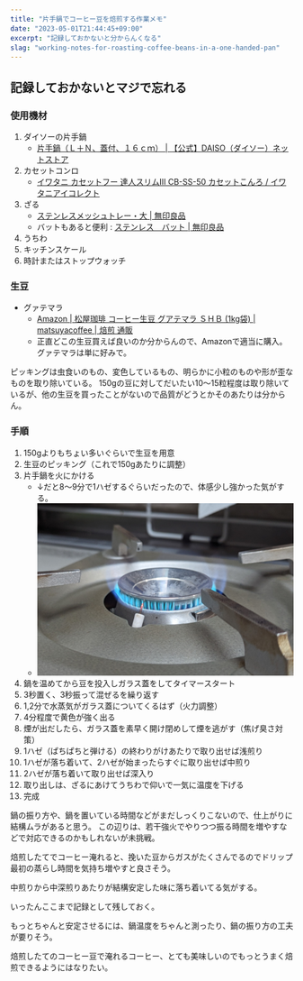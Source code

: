 ```yaml
---
title: "片手鍋でコーヒー豆を焙煎する作業メモ"
date: "2023-05-01T21:44:45+09:00"
excerpt: "記録しておかないと分からんくなる"
slag: "working-notes-for-roasting-coffee-beans-in-a-one-handed-pan"
---
```


## 記録しておかないとマジで忘れる

### 使用機材

1. ダイソーの片手鍋
    + [片手鍋（Ｌ＋Ｎ、蓋付、１６ｃｍ） | 【公式】DAISO（ダイソー）ネットストア](https://jp.daisonet.com/products/4549131687194)
1. カセットコンロ
    + [イワタニ カセットフー 達人スリムIII CB-SS-50 カセットこんろ / イワタニアイコレクト](https://www.iwatani-i-collect.com/products/konro/item-18011.html)
1. ざる
    + [ステンレスメッシュトレー・大 | 無印良品](https://www.muji.com/jp/ja/store/cmdty/detail/4547315127344)
    + バットもあると便利 : [ステンレス　バット | 無印良品](https://www.muji.com/jp/ja/store/cmdty/detail/4550344098509)
1. うちわ
1. キッチンスケール
1. 時計またはストップウォッチ

### 生豆

- グァテマラ
    + [Amazon | 松屋珈琲 コーヒー生豆 グアテマラ ＳＨＢ (1kg袋) | matsuyacoffee | 焙煎 通販](https://www.amazon.co.jp/dp/B00LP3Y41C?th=1)
    + 正直どこの生豆買えば良いのか分からんので、Amazonで適当に購入。グァテマラは単に好みで。

ピッキングは虫食いのもの、変色しているもの、明らかに小粒のものや形が歪なものを取り除いている。
150gの豆に対してだいたい10～15粒程度は取り除いているが、他の生豆を買ったことがないので品質がどうとかそのあたりは分からん。

### 手順

1. 150gよりもちょい多いぐらいで生豆を用意
2. 生豆のピッキング（これで150gあたりに調整）
3. 片手鍋を火にかける
    - ↓だと8～9分で1ハゼするぐらいだったので、体感少し強かった気がする。
    - ![これだと少し強めだと思う](/assets/working-notes-for-roasting-coffee-beans-in-a-one-handed-pan/PXL_20230501_111441161.jpg)
4. 鍋を温めてから豆を投入しガラス蓋をしてタイマースタート
5. 3秒置く、3秒振って混ぜるを繰り返す
6. 1,2分で水蒸気がガラス蓋についてくるはず（火力調整）
7. 4分程度で黄色が強く出る
8. 煙が出だしたら、ガラス蓋を素早く開け閉めして煙を逃がす（焦げ臭さ対策）
9. 1ハゼ（ぱちぱちと弾ける）の終わりがけあたりで取り出せば浅煎り
10. 1ハゼが落ち着いて、2ハゼが始まったらすぐに取り出せば中煎り
11. 2ハゼが落ち着いて取り出せば深入り
12. 取り出しは、ざるにあけてうちわで仰いで一気に温度を下げる
13. 完成

鍋の振り方や、鍋を置いている時間などがまだしっくりこないので、仕上がりに結構ムラがあると思う。
この辺りは、若干強火でやりつつ振る時間を増やすなどで対応できるのかもしれないが未挑戦。

焙煎したてでコーヒー淹れると、挽いた豆からガスがたくさんでるのでドリップ最初の蒸らし時間を気持ち増やすと良さそう。

中煎りから中深煎りあたりが結構安定した味に落ち着いてる気がする。

いったんここまで記録として残しておく。


もっとちゃんと安定させるには、鍋温度をちゃんと測ったり、鍋の振り方の工夫が要りそう。

焙煎したてのコーヒー豆で淹れるコーヒー、とても美味しいのでもっとうまく焙煎できるようにはなりたい。